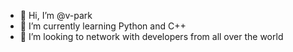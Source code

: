 - 👋 Hi, I’m @v-park
- 🌱 I’m currently learning Python and C++
- 💞️ I’m looking to network with developers from all over the world

<!---
v-park/v-park is a ✨ special ✨ repository because its `README.md` (this file) appears on your GitHub profile.
You can click the Preview link to take a look at your changes.
--->
